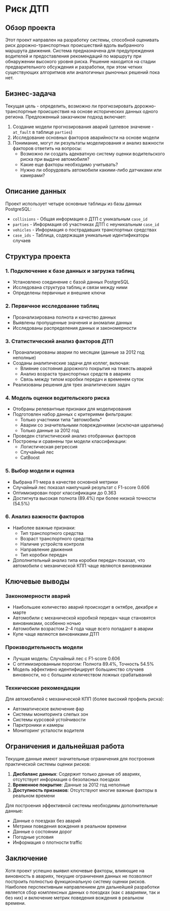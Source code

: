 # Риск ДТП

## Обзор проекта

Этот проект направлен на разработку системы, способной оценивать риск дорожно-транспортных происшествий вдоль выбранного маршрута движения. Система предназначена для предупреждения водителей и предоставления рекомендаций по маршруту при обнаружении высокого уровня риска. Решение находится на стадии предварительного обсуждения и разработки, при этом четких существующих алгоритмов или аналогичных рыночных решений пока нет.

## Бизнес-задача

Текущая цель - определить, возможно ли прогнозировать дорожно-транспортные происшествия на основе исторических данных одного региона. Предложенный заказчиком подход включает:

1. Создание модели прогнозирования аварий (целевое значение - `at_fault` в таблице `parties`)
2. Исследование основных факторов аварийности на основе модели
3. Понимание, могут ли результаты моделирования и анализ важности факторов ответить на вопросы:
   - Возможно ли создать адекватную систему оценки водительского риска при выдаче автомобиля?
   - Какие еще факторы необходимо учитывать?
   - Нужно ли оборудовать автомобили какими-либо датчиками или камерами?

## Описание данных

Проект использует четыре основные таблицы из базы данных PostgreSQL:

- `collisions` - Общая информация о ДТП с уникальным `case_id`
- `parties` - Информация об участниках ДТП с неуникальным `case_id`
- `vehicles` - Информация о пострадавших транспортных средствах
- `case_ids` - Таблица, содержащая уникальные идентификаторы случаев

## Структура проекта

### 1. Подключение к базе данных и загрузка таблиц
- Установлено соединение с базой данных PostgreSQL
- Исследована структура таблиц и связи между ними
- Определены первичные и внешние ключи

### 2. Первичное исследование таблиц
- Проанализирована полнота и качество данных
- Выявлены пропущенные значения и аномалии данных
- Исследованы распределения данных и закономерности

### 3. Статистический анализ факторов ДТП
- Проанализированы аварии по месяцам (данные за 2012 год неполные)
- Созданы аналитические задачи для коллег, включая:
  - Влияние состояния дорожного покрытия на тяжесть аварий
  - Анализ возраста транспортных средств в авариях
  - Связь между типом коробки передач и временем суток
- Реализованы решения для трех аналитических задач

### 4. Модель оценки водительского риска
- Отобраны релевантные признаки для моделирования
- Подготовлен набор данных с критериями фильтрации:
  - Только участники типа "автомобиль"
  - Аварии со значительными повреждениями (исключая царапины)
  - Только данные за 2012 год
- Проведен статистический анализ отобранных факторов
- Построены и сравнены три модели классификации:
  - Логистическая регрессия
  - Случайный лес
  - CatBoost

### 5. Выбор модели и оценка
- Выбрана F1-мера в качестве основной метрики
- Случайный лес показал наилучший результат с F1-score 0.606
- Оптимизирован порог классификации до 0.363
- Достигнута высокая полнота (89.4%) при более низкой точности (54.5%)

### 6. Анализ важности факторов
- Наиболее важные признаки:
  - Тип транспортного средства
  - Возраст транспортного средства
  - Наличие устройств контроля
  - Направление движения
  - Тип коробки передач
- Дополнительный анализ типа коробки передач показал, что автомобили с механической КПП чаще являются виновниками

## Ключевые выводы

### Закономерности аварий
- Наибольшее количество аварий происходит в октябре, декабре и марте
- Автомобили с механической коробкой передач чаще становятся виновниками, особенно ночью
- Автомобили возрастом 2-4 года чаще всего попадают в аварии
- Купе чаще являются виновниками ДТП

### Производительность модели
- Лучшая модель: Случайный лес с F1-score 0.606
- С оптимизированным порогом: Полнота 89.4%, Точность 54.5%
- Модель эффективно идентифицирует большинство случаев виновности, но с большим количеством ложных срабатываний

### Технические рекомендации
Для автомобилей с механической КПП (более высокий профиль риска):
- Автоматическое включение фар
- Системы мониторинга слепых зон
- Системы курсовой устойчивости
- Парктроники и камеры
- Мониторинг усталости водителя

## Ограничения и дальнейшая работа

Текущие данные имеют значительные ограничения для построения практической системы оценки рисков:

1. **Дисбаланс данных**: Содержит только данные об авариях, отсутствует информация о безопасных поездках
2. **Временное покрытие**: Данные за 2012 год неполные
3. **Доступность признаков**: Отсутствуют многие важные факторы в реальном времени

Для построения эффективной системы необходимы дополнительные данные:
- Данные о поездках без аварий
- Метрики поведения вождения в реальном времени
- Данные о состоянии дорог
- Погодные условия
- Информация о плотности traffic

## Заключение

Хотя проект успешно выявил ключевые факторы, влияющие на виновность в авариях, текущие ограничения данных не позволяют построить полностью функциональную систему оценки рисков. Наиболее перспективным направлением для дальнейшей разработки является сбор комплексных данных о поездках (как с авариями, так и без них) и включение метрик поведения вождения в реальном времени.
